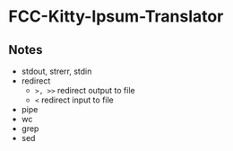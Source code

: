 # FCC-Kitty-Ipsum-Translator
## Notes
- stdout, strerr, stdin
- redirect 
    - `>, >>` redirect output to file
    - `<` redirect input to file
- pipe
- wc
- grep 
- sed 
